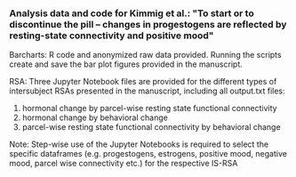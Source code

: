 ### **Analysis data and code for Kimmig et al.: "To start or to discontinue the pill – changes in progestogens are reflected by resting-state connectivity and positive mood"**

Barcharts: R code and anonymized raw data provided. Running the scripts create and save the bar plot figures provided in the manuscript.

RSA: Three Jupyter Notebook files are provided for the different types of intersubject RSAs presented in the manuscript, including all output.txt files: 
1) hormonal change by parcel-wise resting state functional connectivity
2) hormonal change by behavioral change
3) parcel-wise resting state functional connectivity by behavioral change

Note: Step-wise use of the Jupyter Notebooks is required to select the specific dataframes (e.g. progestogens, estrogens, positive mood, negative mood, parcel wise connectivity etc.)
for the respective IS-RSA
